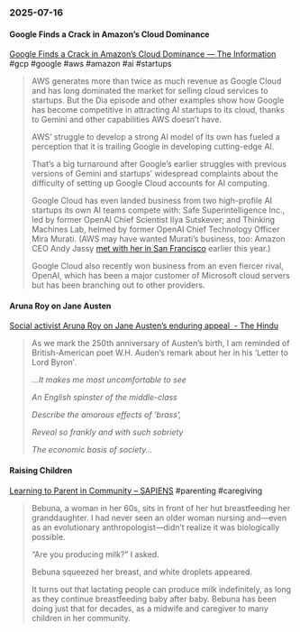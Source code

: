 ### 2025-07-16
#### Google Finds a Crack in Amazon’s Cloud Dominance
[Google Finds a Crack in Amazon’s Cloud Dominance — The Information](https://www.theinformation.com/articles/google-finds-crack-amazons-cloud-dominance?rc=arnbfe) #gcp #google #aws #amazon #ai  #startups 

> AWS generates more than twice as much revenue as Google Cloud and has long dominated the market for selling cloud services to startups. But the Dia episode and other examples show how Google has become competitive in attracting AI startups to its cloud, thanks to Gemini and other capabilities AWS doesn’t have.
> 
> AWS’ struggle to develop a strong AI model of its own has fueled a perception that it is trailing Google in developing cutting-edge AI.
> 
> That’s a big turnaround after Google’s earlier struggles with previous versions of Gemini and startups’ widespread complaints about the difficulty of setting up Google Cloud accounts for AI computing.
> 
> Google Cloud has even landed business from two high-profile AI startups its own AI teams compete with: Safe Superintelligence Inc., led by former OpenAI Chief Scientist Ilya Sutskever; and Thinking Machines Lab, helmed by former OpenAI Chief Technology Officer Mira Murati. (AWS may have wanted Murati’s business, too: Amazon CEO Andy Jassy [met with her in San Francisco](https://www.theinformation.com/articles/ex-openai-cto-muratis-startup-plans-compete-openai-others?rc=c48ukx) earlier this year.)
> 
> Google Cloud also recently won business from an even fiercer rival, OpenAI, which has been a major customer of Microsoft cloud servers but has been branching out to other providers.

#### Aruna Roy on Jane Austen
[Social activist Aruna Roy on Jane Austen’s enduring appeal  - The Hindu](https://www.thehindu.com/books/jane-austen-250-years-pride-and-prejudice-adaptations-influence-aruna-roy/article69782604.ece?pnespid=suhiAy1JKKhF2OKdpD.uTJzR4w2jS54tNbKukbMxp0Bm4q8_sdtySpPqAeMpm1PORjGFB46p7g) 

> As we mark the 250th anniversary of Austen’s birth, I am reminded of British-American poet W.H. Auden’s remark about her in his ‘Letter to Lord Byron’_._
> 
> _…It makes me most uncomfortable to see_
> 
> _An English spinster of the middle-class_
> 
> _Describe the amorous effects of ‘brass’,_
> 
> _Reveal so frankly and with such sobriety_
> 
> _The economic basis of society…_

#### Raising Children
[Learning to Parent in Community – SAPIENS](https://www.sapiens.org/biology/to-raise-children-we-must-first-raise-parents/) #parenting #caregiving

> Bebuna, a woman in her 60s, sits in front of her hut breastfeeding her granddaughter. I had never seen an older woman nursing and—even as an evolutionary anthropologist—didn’t realize it was biologically possible.
> 
> “Are you producing milk?” I asked.
> 
> Bebuna squeezed her breast, and white droplets appeared.
> 
> It turns out that lactating people can produce milk indefinitely, as long as they continue breastfeeding baby after baby. Bebuna has been doing just that for decades, as a midwife and caregiver to many children in her community.